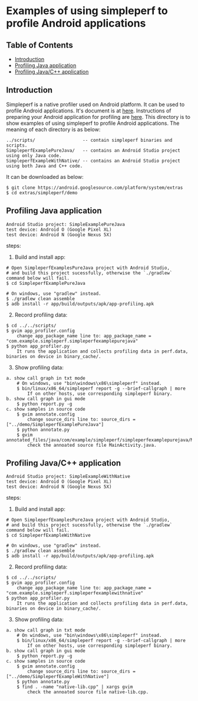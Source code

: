 # Examples of using simpleperf to profile Android applications

## Table of Contents

- [Introduction](#introduction)
- [Profiling Java application](#profiling-java-application)
- [Profiling Java/C++ application](#profiling-javac-application)

## Introduction

Simpleperf is a native profiler used on Android platform. It can be used to profile Android
applications. It's document is at [here](https://android.googlesource.com/platform/system/extras/+/master/simpleperf/README.md).
Instructions of preparing your Android application for profiling are [here](https://android.googlesource.com/platform/system/extras/+/master/simpleperf/README.md#Android-application-profiling).
This directory is to show examples of using simpleperf to profile Android applications. The
meaning of each directory is as below:

    ../scripts/                  -- contain simpleperf binaries and scripts.
    SimpleperfExamplePureJava/   -- contains an Android Studio project using only Java code.
    SimpleperfExampleWithNative/ -- contains an Android Studio project using both Java and C++ code.

It can be downloaded as below:

    $ git clone https://android.googlesource.com/platform/system/extras
    $ cd extras/simpleperf/demo

## Profiling Java application

    Android Studio project: SimpleExamplePureJava
    test device: Android O (Google Pixel XL)
    test device: Android N (Google Nexus 5X)

steps:
1. Build and install app:
```
# Open SimpleperfExamplesPureJava project with Android Studio,
# and build this project sucessfully, otherwise the `./gradlew` command below will fail.
$ cd SimpleperfExamplePureJava

# On windows, use "gradlew" instead.
$ ./gradlew clean assemble
$ adb install -r app/build/outputs/apk/app-profiling.apk
```

2. Record profiling data:
```
$ cd ../../scripts/
$ gvim app_profiler.config
    change app_package_name line to: app_package_name = "com.example.simpleperf.simpleperfexamplepurejava"
$ python app_profiler.py
    It runs the application and collects profiling data in perf.data, binaries on device in binary_cache/.
```

3. Show profiling data:
```
a. show call graph in txt mode
    # On windows, use "bin\windows\x86\simpleperf" instead.
    $ bin/linux/x86_64/simpleperf report -g --brief-callgraph | more
        If on other hosts, use corresponding simpleperf binary.
b. show call graph in gui mode
    $ python report.py -g
c. show samples in source code
    $ gvim annotate.config
        change source_dirs line to: source_dirs = ["../demo/SimpleperfExamplePureJava"]
    $ python annotate.py
    $ gvim annotated_files/java/com/example/simpleperf/simpleperfexamplepurejava/MainActivity.java
        check the annoated source file MainActivity.java.
```

## Profiling Java/C++ application

    Android Studio project: SimpleExampleWithNative
    test device: Android O (Google Pixel XL)
    test device: Android N (Google Nexus 5X)

steps:
1. Build and install app:
```
# Open SimpleperfExamplesPureJava project with Android Studio,
# and build this project sucessfully, otherwise the `./gradlew` command below will fail.
$ cd SimpleperfExampleWithNative

# On windows, use "gradlew" instead.
$ ./gradlew clean assemble
$ adb install -r app/build/outputs/apk/app-profiling.apk
```

2. Record profiling data:
```
$ cd ../../scripts/
$ gvim app_profiler.config
    change app_package_name line to: app_package_name = "com.example.simpleperf.simpleperfexamplewithnative"
$ python app_profiler.py
    It runs the application and collects profiling data in perf.data, binaries on device in binary_cache/.
```

3. Show profiling data:
```
a. show call graph in txt mode
    # On windows, use "bin\windows\x86\simpleperf" instead.
    $ bin/linux/x86_64/simpleperf report -g --brief-callgraph | more
        If on other hosts, use corresponding simpleperf binary.
b. show call graph in gui mode
    $ python report.py -g
c. show samples in source code
    $ gvim annotate.config
        change source_dirs line to: source_dirs = ["../demo/SimpleperfExampleWithNative"]
    $ python annotate.py
    $ find . -name "native-lib.cpp" | xargs gvim
        check the annoated source file native-lib.cpp.
```
